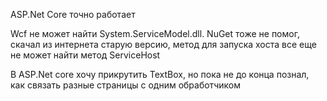 ASP.Net Core точно работает

Wcf не может найти System.ServiceModel.dll. NuGet тоже не помог, скачал из интернета старую версию, метод для запуска хоста все еще не может найти метод ServiceHost

В ASP.Net core хочу прикрутить TextBox, но пока не до конца познал, как связать разные страницы с одним обработчиком
